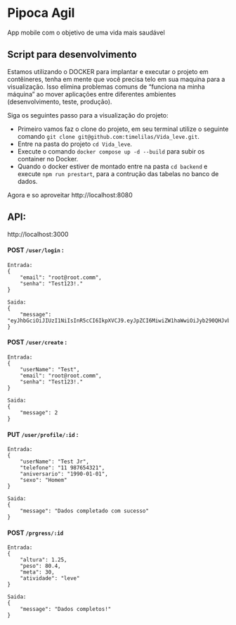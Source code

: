 # Pipoca Agil
App mobile com o objetivo de uma vida mais saudável

## Script para desenvolvimento

Estamos utilizando o DOCKER para implantar e executar o projeto em contêineres, tenha em mente que você precisa telo em sua maquina para a visualização. Isso elimina problemas comuns de “funciona na minha máquina” ao mover aplicações entre diferentes ambientes (desenvolvimento, teste, produção).

Siga os seguintes passo para a visualização do projeto:

* Primeiro vamos faz o clone do projeto, em seu terminal utilize o seguinte comando `git clone git@github.com:timelilas/Vida_leve.git`.
* Entre na pasta do projeto `cd Vida_leve`.
* Execute o comando `docker compose up -d --build` para subir os container no Docker.
* Quando o docker estiver de montado entre na pasta `cd backend` e execute `npm run prestart`, para a contrução das tabelas no banco de dados.

Agora e so aproveitar <a>http://localhost:8080</a> 

## API:
<a>http://localhost:3000</a>

#### POST `/user/login` :
    Entrada:
    {
        "email": "root@root.comm",
        "senha": "Test123!."
    }

    Saida:
    {
        "message": "eyJhbGciOiJIUzI1NiIsInR5cCI6IkpXVCJ9.eyJpZCI6MiwiZW1haWwiOiJyb290QHJvb3QuY29tbSIsInBhc3N3b3JkIjoiJDJhJDEwJHI0SWl5amJFRnczelQuUzBKUm1sRk9vVmdaQThiTUR0OUY5UnpPazV0VEVMS1dYLnFJLkZlIiwiaWF0IjoxNzI0ODYxMTY2LCJleHAiOjIxOTgyMjUxNjZ9.hrfhfGwkyRtcdwXQRSdEBINd3ICvtD9Gnq1xXTnngR8"
    }


#### POST `/user/create` :
    Entrada:
    {
        "userName": "Test",
        "email": "root@root.comm",
        "senha": "Test123!."
    }

    Saida:
    {
        "message": 2
    }


#### PUT `/user/profile/:id` :
    Entrada:
    {
        "userName": "Test Jr",
        "telefone": "11 987654321",
        "aniversario": "1990-01-01",
        "sexo": "Homem"
    }

    Saida: 
    {
        "message": "Dados completado com sucesso"
    }

#### POST  `/prgress/:id`
    Entrada:
    {
        "altura": 1.25,
        "peso": 80.4,
        "meta": 30,
        "atividade": "leve"
    }

    Saida:
    {
        "message": "Dados completos!"
    }